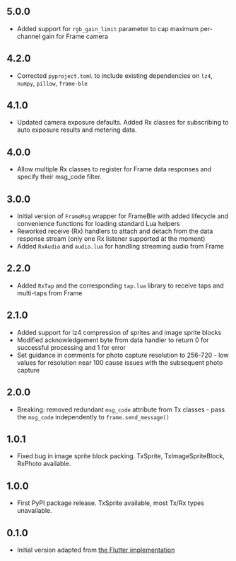 ## 5.0.0

* Added support for `rgb_gain_limit` parameter to cap maximum per-channel gain for Frame camera

## 4.2.0

* Corrected `pyproject.toml` to include existing dependencies on `lz4`, `numpy`, `pillow`, `frame-ble`

## 4.1.0

* Updated camera exposure defaults. Added Rx classes for subscribing to auto exposure results and metering data.

## 4.0.0

* Allow multiple Rx classes to register for Frame data responses and specify their msg_code filter.

## 3.0.0

* Initial version of `FrameMsg` wrapper for FrameBle with added lifecycle and convenience functions for loading standard Lua helpers
* Reworked receive (Rx) handlers to attach and detach from the data response stream (only one Rx listener supported at the moment)
* Added `RxAudio` and `audio.lua` for handling streaming audio from Frame

## 2.2.0

* Added `RxTap` and the corresponding `tap.lua` library to receive taps and multi-taps from Frame

## 2.1.0

* Added support for lz4 compression of sprites and image sprite blocks
* Modified acknowledgement byte from data handler to return 0 for successful processing and 1 for error
* Set guidance in comments for photo capture resolution to 256-720 - low values for resolution near 100 cause issues with the subsequent photo capture

## 2.0.0

* Breaking: removed redundant `msg_code` attribute from Tx classes - pass the `msg_code` independently to `frame.send_message()`

## 1.0.1

* Fixed bug in image sprite block packing.
  TxSprite, TxImageSpriteBlock, RxPhoto available.

## 1.0.0

* First PyPI package release. TxSprite available, most Tx/Rx types unavailable.

## 0.1.0

* Initial version adapted from [the Flutter implementation](https://pub.dev/packages/frame_msg)

